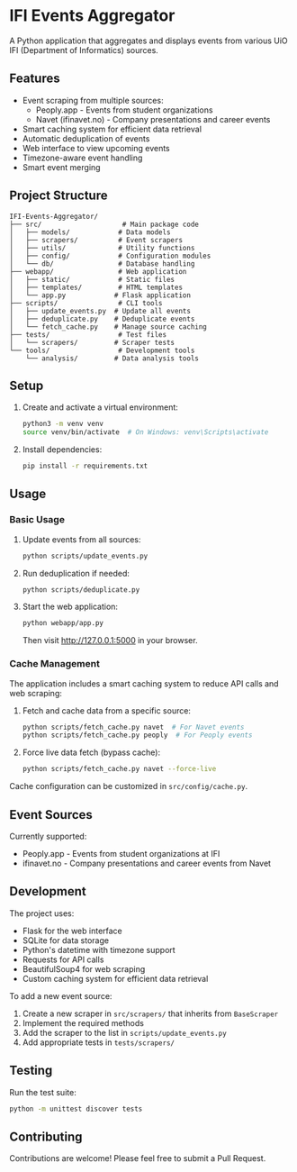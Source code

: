 # IFI Events Aggregator

A Python application that aggregates and displays events from various UiO IFI (Department of Informatics) sources.

## Features

- Event scraping from multiple sources:
  - Peoply.app - Events from student organizations
  - Navet (ifinavet.no) - Company presentations and career events
- Smart caching system for efficient data retrieval
- Automatic deduplication of events
- Web interface to view upcoming events
- Timezone-aware event handling
- Smart event merging

## Project Structure

```
IFI-Events-Aggregator/
├── src/                    # Main package code
│   ├── models/            # Data models
│   ├── scrapers/          # Event scrapers
│   ├── utils/             # Utility functions
│   ├── config/            # Configuration modules
│   └── db/                # Database handling
├── webapp/                # Web application
│   ├── static/            # Static files
│   ├── templates/         # HTML templates
│   └── app.py            # Flask application
├── scripts/               # CLI tools
│   ├── update_events.py  # Update all events
│   ├── deduplicate.py    # Deduplicate events
│   └── fetch_cache.py    # Manage source caching
├── tests/                 # Test files
│   └── scrapers/         # Scraper tests
└── tools/                 # Development tools
    └── analysis/         # Data analysis tools
```

## Setup

1. Create and activate a virtual environment:
   ```bash
   python3 -m venv venv
   source venv/bin/activate  # On Windows: venv\Scripts\activate
   ```

2. Install dependencies:
   ```bash
   pip install -r requirements.txt
   ```

## Usage

### Basic Usage

1. Update events from all sources:
   ```bash
   python scripts/update_events.py
   ```

2. Run deduplication if needed:
   ```bash
   python scripts/deduplicate.py
   ```

3. Start the web application:
   ```bash
   python webapp/app.py
   ```
   Then visit http://127.0.0.1:5000 in your browser.

### Cache Management

The application includes a smart caching system to reduce API calls and web scraping:

1. Fetch and cache data from a specific source:
   ```bash
   python scripts/fetch_cache.py navet  # For Navet events
   python scripts/fetch_cache.py peoply  # For Peoply events
   ```

2. Force live data fetch (bypass cache):
   ```bash
   python scripts/fetch_cache.py navet --force-live
   ```

Cache configuration can be customized in `src/config/cache.py`.

## Event Sources

Currently supported:
- Peoply.app - Events from student organizations at IFI
- ifinavet.no - Company presentations and career events from Navet

## Development

The project uses:
- Flask for the web interface
- SQLite for data storage
- Python's datetime with timezone support
- Requests for API calls
- BeautifulSoup4 for web scraping
- Custom caching system for efficient data retrieval

To add a new event source:
1. Create a new scraper in `src/scrapers/` that inherits from `BaseScraper`
2. Implement the required methods
3. Add the scraper to the list in `scripts/update_events.py`
4. Add appropriate tests in `tests/scrapers/`

## Testing

Run the test suite:
```bash
python -m unittest discover tests
```

## Contributing

Contributions are welcome! Please feel free to submit a Pull Request. 
